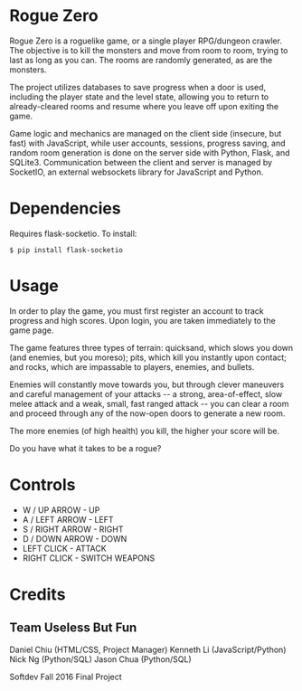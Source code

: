 # Rogue Zero
Rogue Zero is a roguelike game, or a single player RPG/dungeon crawler. The objective is to kill the monsters and move from room to room, trying to last as long as you can. The rooms are randomly generated, as are the monsters.

The project utilizes databases to save progress when a door is used, including the player state and the level state, allowing you to return to already-cleared rooms and resume where you leave off upon exiting the game.

Game logic and mechanics are managed on the client side (insecure, but fast) with JavaScript, while user accounts, sessions, progress saving, and random room generation is done on the server side with Python, Flask, and SQLite3. Communication between the client and server is managed by SocketIO, an external websockets library for JavaScript and Python.

# Dependencies
Requires flask-socketio. To install:

    $ pip install flask-socketio

# Usage
In order to play the game, you must first register an account to track progress and high scores. Upon login, you are taken immediately to the game page.

The game features three types of terrain: quicksand, which slows you down (and enemies, but you moreso); pits, which kill you instantly upon contact; and rocks, which are impassable to players, enemies, and bullets.

Enemies will constantly move towards you, but through clever maneuvers and careful management of your attacks -- a strong, area-of-effect, slow melee attack and a weak, small, fast ranged attack -- you can clear a room and proceed through any of the now-open doors to generate a new room.

The more enemies (of high health) you kill, the higher your score will be.

Do you have what it takes to be a rogue?

# Controls
+ W / UP ARROW - UP
+ A / LEFT ARROW - LEFT
+ S / RIGHT ARROW - RIGHT
+ D / DOWN ARROW - DOWN
+ LEFT CLICK - ATTACK
+ RIGHT CLICK - SWITCH WEAPONS

# Credits
## Team Useless But Fun
Daniel Chiu (HTML/CSS, Project Manager)
Kenneth Li (JavaScript/Python)
Nick Ng (Python/SQL)
Jason Chua (Python/SQL)

Softdev Fall 2016 Final Project
